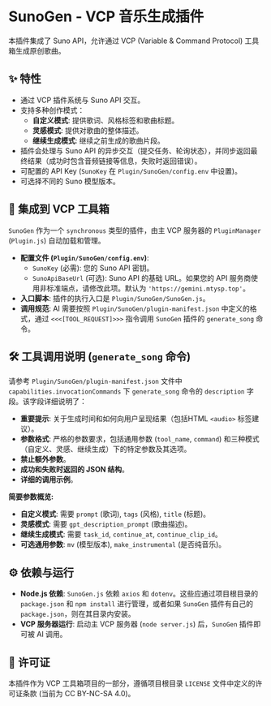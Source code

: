 # SunoGen - VCP 音乐生成插件

本插件集成了 Suno API，允许通过 VCP (Variable & Command Protocol) 工具箱生成原创歌曲。

## ✨ 特性

*   通过 VCP 插件系统与 Suno API 交互。
*   支持多种创作模式：
    *   **自定义模式**: 提供歌词、风格标签和歌曲标题。
    *   **灵感模式**: 提供对歌曲的整体描述。
    *   **继续生成模式**: 继续之前生成的歌曲片段。
*   插件会处理与 Suno API 的异步交互（提交任务、轮询状态），并同步返回最终结果（成功时包含音频链接等信息，失败时返回错误）。
*   可配置的 API Key (`SunoKey` 在 `Plugin/SunoGen/config.env` 中设置)。
*   可选择不同的 Suno 模型版本。

## 🔌 集成到 VCP 工具箱

`SunoGen` 作为一个 `synchronous` 类型的插件，由主 VCP 服务器的 `PluginManager` (`Plugin.js`) 自动加载和管理。

*   **配置文件 (`Plugin/SunoGen/config.env`)**:
    *   `SunoKey` (必需): 您的 Suno API 密钥。
    *   `SunoApiBaseUrl` (可选): Suno API 的基础 URL。如果您的 API 服务商使用非标准端点，请修改此项。默认为 `'https://gemini.mtysp.top'`。
*   **入口脚本**: 插件的执行入口是 `Plugin/SunoGen/SunoGen.js`。
*   **调用规范**: AI 需要按照 `Plugin/SunoGen/plugin-manifest.json` 中定义的格式，通过 `<<<[TOOL_REQUEST]>>>` 指令调用 `SunoGen` 插件的 `generate_song` 命令。

## 🛠️ 工具调用说明 (`generate_song` 命令)

请参考 `Plugin/SunoGen/plugin-manifest.json` 文件中 `capabilities.invocationCommands` 下 `generate_song` 命令的 `description` 字段。该字段详细说明了：

*   **重要提示**: 关于生成时间和如何向用户呈现结果（包括HTML `<audio>` 标签建议）。
*   **参数格式**: 严格的参数要求，包括通用参数 (`tool_name`, `command`) 和三种模式（自定义、灵感、继续生成）下的特定参数及其选项。
*   **禁止额外参数**。
*   **成功和失败时返回的 JSON 结构**。
*   **详细的调用示例**。

**简要参数概览:**

*   **自定义模式**: 需要 `prompt` (歌词), `tags` (风格), `title` (标题)。
*   **灵感模式**: 需要 `gpt_description_prompt` (歌曲描述)。
*   **继续生成模式**: 需要 `task_id`, `continue_at`, `continue_clip_id`。
*   **可选通用参数**: `mv` (模型版本), `make_instrumental` (是否纯音乐)。

## ⚙️ 依赖与运行

*   **Node.js 依赖**: `SunoGen.js` 依赖 `axios` 和 `dotenv`。这些应通过项目根目录的 `package.json` 和 `npm install` 进行管理，或者如果 `SunoGen` 插件有自己的 `package.json`，则在其目录内安装。
*   **VCP 服务器运行**: 启动主 VCP 服务器 (`node server.js`) 后，`SunoGen` 插件即可被 AI 调用。

## 📄 许可证

本插件作为 VCP 工具箱项目的一部分，遵循项目根目录 `LICENSE` 文件中定义的许可证条款 (当前为 CC BY-NC-SA 4.0)。